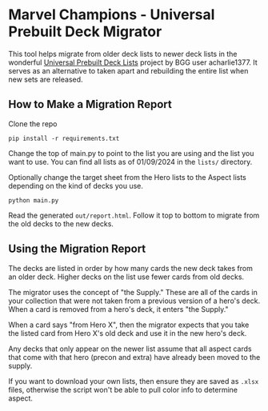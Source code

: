 # Marvel Champions - Universal Prebuilt Deck Migrator

This tool helps migrate from older deck lists to newer deck lists in the wonderful [Universal Prebuilt Deck Lists](https://boardgamegeek.com/geeklist/278797/marvel-champions-universal-prebuilt-decks) project by BGG user acharlie1377. It serves as an alternative to taken apart and rebuilding the entire list when new sets are released.

## How to Make a Migration Report

Clone the repo

`pip install -r requirements.txt`

Change the top of main.py to point to the list you are using and the list you want to use. You can find all lists as of 01/09/2024 in the `lists/` directory.

Optionally change the target sheet from the Hero lists to the Aspect lists depending on the kind of decks you use.

`python main.py`

Read the generated `out/report.html`. Follow it top to bottom to migrate from the old decks to the new decks.

## Using the Migration Report

The decks are listed in order by how many cards the new deck takes from an older deck. Higher decks on the list use fewer cards from old decks.

The migrator uses the concept of "the Supply." These are all of the cards in your collection that were not taken from a previous version of a hero's deck. When a card is removed from a hero's deck, it enters "the Supply."

When a card says "from Hero X", then the migrator expects that you take the listed card from Hero X's old deck and use it in the new hero's deck.

Any decks that only appear on the newer list assume that all aspect cards that come with that hero (precon and extra) have already been moved to the supply.

If you want to download your own lists, then ensure they are saved as `.xlsx` files, otherwise the script won't be able to pull color info to determine aspect.